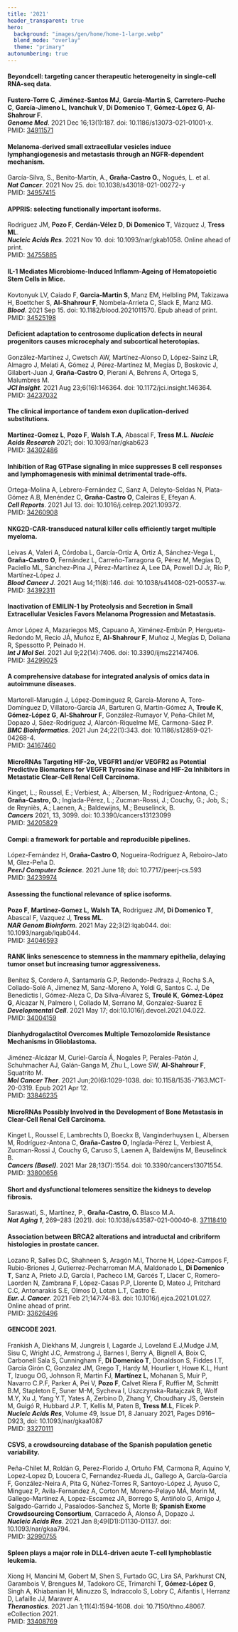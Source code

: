 ```yaml
---
title: '2021'
header_transparent: true
hero:
  background: "images/gen/home/home-1-large.webp"
  blend_mode: "overlay"
  theme: "primary"
autonumbering: true
---
```


#### Beyondcell: targeting cancer therapeutic heterogeneity in single-cell RNA-seq data.
**Fustero-Torre C**, **Jiménez-Santos MJ**, **García-Martín S**, **Carretero-Puche C**, **García-Jimeno L**, **Ivanchuk V**, **Di Domenico T**, **Gómez-López G**, **Al-Shahrour F**.  
***Genome Med***. 2021 Dec 16;13(1):187. doi: 10.1186/s13073-021-01001-x.  
PMID: [34911571](https://pubmed.ncbi.nlm.nih.gov/34911571/)

#### Melanoma-derived small extracellular vesicles induce lymphangiogenesis and metastasis through an NGFR-dependent mechanism. 
García-Silva, S., Benito-Martín, A., **Graña-Castro O.**, Nogués, L. et al.  
***Nat Cancer***. 2021 Nov 25. doi: 10.1038/s43018-021-00272-y  
PMID: [34957415](https://pubmed.ncbi.nlm.nih.gov/34957415/)

#### APPRIS: selecting functionally important isoforms.
Rodriguez JM, **Pozo F**, **Cerdán-Vélez D**, **Di Domenico T**, Vázquez J, **Tress ML**.  
***Nucleic Acids Res***. 2021 Nov 10. doi: 10.1093/nar/gkab1058. Online ahead of print.  
PMID: [34755885](https://pubmed.ncbi.nlm.nih.gov/34755885/)

#### IL-1 Mediates Microbiome-Induced Inflamm-Ageing of Hematopoietic Stem Cells in Mice.
Kovtonyuk LV, Caiado F, **Garcia-Martin S**, Manz EM, Helbling PM, Takizawa H, Boettcher S, **Al-Shahrour F**, Nombela-Arrieta C, Slack E, Manz MG.  
***Blood***. 2021 Sep 15. doi: 10.1182/blood.2021011570. Epub ahead of print.  
PMID: [34525198](https://pubmed.ncbi.nlm.nih.gov/34525198/)

#### Deficient adaptation to centrosome duplication defects in neural progenitors causes microcephaly and subcortical heterotopias.
González-Martínez J, Cwetsch AW, Martínez-Alonso D, López-Sainz LR, Almagro J, Melati A, Gómez J, Pérez-Martínez M, Megías D, Boskovic J, Gilabert-Juan J, **Graña-Castro O**, Pierani A, Behrens A, Ortega S, Malumbres M.  
***JCI Insight***. 2021 Aug 23;6(16):146364. doi: 10.1172/jci.insight.146364.  
PMID: [34237032](https://pubmed.ncbi.nlm.nih.gov/34237032/)

#### The clinical importance of tandem exon duplication-derived substitutions.
**Martinez-Gomez L**, **Pozo F**, **Walsh T.A**, Abascal F, **Tress M.L**. 
***Nucleic Acids Research*** 2021; doi: 10.1093/nar/gkab623  
PMID: [34302486](https://pubmed.ncbi.nlm.nih.gov/34302486/)

#### Inhibition of Rag GTPase signaling in mice suppresses B cell responses and lymphomagenesis with minimal detrimental trade-offs.
Ortega-Molina A, Lebrero-Fernández C, Sanz A, Deleyto-Seldas N, Plata-Gómez A.B, Menéndez C, **Graña-Castro O**, Caleiras E, Efeyan A.  
***Cell Reports***. 2021 Jul 13. doi: 10.1016/j.celrep.2021.109372.  
PMID: [34260908](https://pubmed.ncbi.nlm.nih.gov/34260908/)

#### NKG2D-CAR-transduced natural killer cells efficiently target multiple myeloma.
Leivas A, Valeri A, Córdoba L, García-Ortiz A, Ortiz A, Sánchez-Vega L, **Graña-Castro O**, Fernández L, Carreño-Tarragona G, Pérez M, Megías D, Paciello ML, Sánchez-Pina J, Pérez-Martínez A, Lee DA, Powell DJ Jr, Río P, Martínez-López J.  
***Blood Cancer J***. 2021 Aug 14;11(8):146. doi: 10.1038/s41408-021-00537-w.  
PMID: [34392311](https://pubmed.ncbi.nlm.nih.gov/34392311/)

#### Inactivation of EMILIN-1 by Proteolysis and Secretion in Small Extracellular Vesicles Favors Melanoma Progression and Metastasis.
Amor López A, Mazariegos MS, Capuano A, Ximénez-Embún P, Hergueta-Redondo M, Recio JÁ, Muñoz E, **Al-Shahrour F**, Muñoz J, Megías D, Doliana R, Spessotto P, Peinado H.  
***Int J Mol Sci***. 2021 Jul 9;22(14):7406. doi: 10.3390/ijms22147406.  
PMID: [34299025](https://pubmed.ncbi.nlm.nih.gov/34299025/)

#### A comprehensive database for integrated analysis of omics data in autoimmune diseases.
Martorell-Marugán J, López-Domínguez R, García-Moreno A, Toro-Domínguez D, Villatoro-García JA, Barturen G, Martín-Gómez A, **Troule K**, **Gómez-López G**, **Al-Shahrour F**, González-Rumayor V, Peña-Chilet M, Dopazo J, Sáez-Rodríguez J, Alarcón-Riquelme ME, Carmona-Sáez P.  
***BMC Bioinformatics***. 2021 Jun 24;22(1):343. doi: 10.1186/s12859-021-04268-4.  
PMID: [34167460](https://pubmed.ncbi.nlm.nih.gov/34167460/)

#### MicroRNAs Targeting HIF-2α, VEGFR1 and/or VEGFR2 as Potential Predictive Biomarkers for VEGFR Tyrosine Kinase and HIF-2α Inhibitors in Metastatic Clear-Cell Renal Cell Carcinoma.
Kinget, L.; Roussel, E.; Verbiest, A.; Albersen, M.; Rodríguez-Antona, C.; **Graña-Castro, O.**; Inglada-Pérez, L.; Zucman-Rossi, J.; Couchy, G.; Job, S.; de Reyniès, A.; Laenen, A.; Baldewijns, M.; Beuselinck, B.  
***Cancers*** 2021, 13, 3099. doi: 10.3390/cancers13123099  
PMID: [34205829](https://pubmed.ncbi.nlm.nih.gov/34205829/)

#### Compi: a framework for portable and reproducible pipelines.
López-Fernández H, **Graña-Castro O**, Nogueira-Rodríguez A, Reboiro-Jato M, Glez-Peña D.  
***PeerJ Computer Science***. 2021 June 18; doi: 10.7717/peerj-cs.593  
PMID: [34239974](https://pubmed.ncbi.nlm.nih.gov/34239974/)

#### Assessing the functional relevance of splice isoforms.
**Pozo F**, **Martinez-Gomez L**, **Walsh TA**, Rodriguez JM, **Di Domenico T**, Abascal F, Vazquez J, **Tress ML**.  
***NAR Genom Bioinform***. 2021 May 22;3(2):lqab044. doi: 10.1093/nargab/lqab044.  
PMID: [34046593](https://pubmed.ncbi.nlm.nih.gov/34046593/) 

#### RANK links senescence to stemness in the mammary epithelia, delaying tumor onset but increasing tumor aggressiveness.
Benítez S, Cordero A, Santamaría G.P,  Redondo-Pedraza J, Rocha S.A, Collado-Solé A, Jimenez M, Sanz-Moreno A, Yoldi G, Santos C. J, De Benedictis I, Gómez-Aleza C, Da Silva-Álvarez S, **Troulé K**, **Gómez-López G**, Alcazar N, Palmero I, Collado M, Serrano M, Gonzalez-Suarez E  
***Developmental Cell***. 2021 May 17; doi:10.1016/j.devcel.2021.04.022.  
PMID: [34004159](https://pubmed.ncbi.nlm.nih.gov/34004159/)

#### Dianhydrogalactitol Overcomes Multiple Temozolomide Resistance Mechanisms in Glioblastoma.
Jiménez-Alcázar M, Curiel-García Á, Nogales P, Perales-Patón J, Schuhmacher AJ, Galán-Ganga M, Zhu L, Lowe SW, **Al-Shahrour F**, Squatrito M.  
***Mol Cancer Ther***. 2021 Jun;20(6):1029-1038. doi: 10.1158/1535-7163.MCT-20-0319. Epub 2021 Apr 12.  
PMID: [33846235](https://pubmed.ncbi.nlm.nih.gov/33846235/)

#### MicroRNAs Possibly Involved in the Development of Bone Metastasis in Clear-Cell Renal Cell Carcinoma.
Kinget L, Roussel E, Lambrechts D, Boeckx B, Vanginderhuysen L, Albersen M, Rodríguez-Antona C, **Graña-Castro O**, Inglada-Pérez L, Verbiest A, Zucman-Rossi J, Couchy G, Caruso S, Laenen A, Baldewijns M, Beuselinck B.  
***Cancers (Basel)***. 2021 Mar 28;13(7):1554. doi: 10.3390/cancers13071554.  
PMID: [33800656](https://pubmed.ncbi.nlm.nih.gov/33800656/)

#### Short and dysfunctional telomeres sensitize the kidneys to develop fibrosis.
Saraswati, S., Martínez, P., **Graña-Castro, O.** Blasco M.A.  
***Nat Aging 1***, 269–283 (2021). doi: 10.1038/s43587-021-00040-8. [37118410](https://pubmed.ncbi.nlm.nih.gov/37118410/)

#### Association between BRCA2 alterations and intraductal and cribriform histologies in prostate cancer.
Lozano R, Salles D.C, Shahneen S, Aragón M.I, Thorne H, López-Campos F, Rubio-Briones J, Gutierrez-Pecharroman M.A, Maldonado L, **Di Domenico T**,  Sanz A, Prieto J.D, García I, Pacheco I.M, Garcés T, Llacer C, Romero-Laorden N, Zambrana F, López-Casas P.P, Llorente D, Mateo J, Pritchard C.C, Antonarakis S.E, Olmos D, Lotan L.T, Castro E.  
***Eur. J. Cancer***. 2021 Feb 21;147:74-83. doi: 10.1016/j.ejca.2021.01.027. Online ahead of print.  
PMID: [33626496](https://pubmed.ncbi.nlm.nih.gov/33626496/)

#### GENCODE 2021.
Frankish A, Diekhans M, Jungreis I, Lagarde J, Loveland E.J,Mudge J.M, Sisu C, Wright J.C, Armstrong J, Barnes I, Berry A, Bignell A, Boix C, Carbonell Sala S, Cunningham F, **Di Domenico T**, Donaldson S, Fiddes I.T, García Girón C, Gonzalez JM, Grego T, Hardy M, Hourlier t, Howe K.L, Hunt T, Izuogu OG, Johnson R, Martin FJ, **Martínez L**, Mohanan S, Muir P, Navarro C.P.F, Parker A, Pei V, **Pozo F**, Calvet Riera F, Ruffier M, Schmitt B.M, Stapleton E, Suner M-M, Sycheva I, Uszczynska-Ratajczak B, Wolf M.Y, Xu J, Yang Y.T, Yates A, Zerbino D, Zhang Y, Choudhary JS, Gerstein M, Guigó R, Hubbard J.P. T, Kellis M, Paten B, **Tress M.L**, Flicek P.  
***Nucleic Acids Res***, Volume 49, Issue D1, 8 January 2021, Pages D916–D923, doi: 10.1093/nar/gkaa1087  
PMID: [33270111](https://pubmed.ncbi.nlm.nih.gov/33270111/)

#### CSVS, a crowdsourcing database of the Spanish population genetic variability.
Peña-Chilet M, Roldán G, Perez-Florido J, Ortuño FM, Carmona R, Aquino V, Lopez-Lopez D, Loucera C, Fernandez-Rueda JL, Gallego A, García-Garcia F, González-Neira A, Pita G, Núñez-Torres R, Santoyo-López J, Ayuso C, Minguez P, Avila-Fernandez A, Corton M, Moreno-Pelayo MÁ, Morin M, Gallego-Martinez A, Lopez-Escamez JA, Borrego S, Antiñolo G, Amigo J, Salgado-Garrido J, Pasalodos-Sanchez S, Morte B; **Spanish Exome Crowdsourcing Consortium**, Carracedo Á, Alonso Á, Dopazo J.  
***Nucleic Acids Res***. 2021 Jan 8;49(D1):D1130-D1137. doi: 10.1093/nar/gkaa794.  
PMID: [32990755](https://pubmed.ncbi.nlm.nih.gov/32990755/)

#### Spleen plays a major role in DLL4-driven acute T-cell lymphoblastic leukemia.
Xiong H, Mancini M, Gobert M, Shen S, Furtado GC, Lira SA, Parkhurst CN, Garambois V, Brengues M, Tadokoro CE, Trimarchi T, **Gómez-López G**, Singh A, Khiabanian H, Minuzzo S, Indraccolo S, Lobry C, Aifantis I, Herranz D, Lafaille JJ, Maraver A.  
***Theranostics***. 2021 Jan 1;11(4):1594-1608. doi: 10.7150/thno.48067. eCollection 2021.  
PMID: [33408769](https://pubmed.ncbi.nlm.nih.gov/33408769/)
